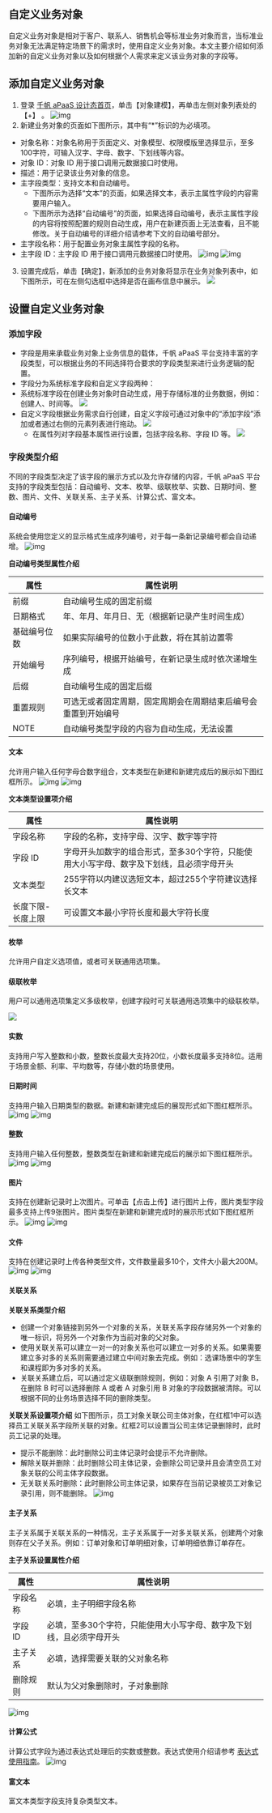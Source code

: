 ## 自定义业务对象
自定义业务对象是相对于客户、联系人、销售机会等标准业务对象而言，当标准业务对象无法满足特定场景下的需求时，使用自定义业务对象。本文主要介绍如何添加新的自定义业务对象以及如何根据个人需求来定义该业务对象的字段等。

## 添加自定义业务对象
1. 登录 [ 千帆 aPaaS 设计态首页](https://apaas.cloud.tencent.com/sign/in)，单击【对象建模】，再单击左侧对象列表处的【+】 。
![img](https://main.qcloudimg.com/raw/15f6dce462bccedba616522021ee9603.png)
2. 新建业务对象的页面如下图所示，其中有“\*”标识的为必填项。
 - 对象名称：对象名称用于页面定义、对象模型、权限模版里选择显示，至多100字符，可输入汉字、字母、数字、下划线等内容。
 - 对象 ID：对象 ID 用于接口调用元数据接口时使用。
 - 描述：用于记录该业务对象的信息。
 - 主字段类型：支持文本和自动编号。
    - 下图所示为选择“文本”的页面，如果选择文本，表示主属性字段的内容需要用户输入。
    - 下图所示为选择“自动编号”的页面，如果选择自动编号，表示主属性字段的内容将按照配置的规则自动生成，用户在新建页面上无法查看，且不能修改。关于自动编号的详细介绍请参考下文的自动编号部分。
 - 主字段名称：用于配置业务对象主属性字段的名称。
 - 主字段 ID：主字段 ID 用于接口调用元数据接口时使用。
![img](https://main.qcloudimg.com/raw/fa3ebe14151c05915343ba785d88b9d8.png)
![img](https://main.qcloudimg.com/raw/cd2dde2d309cb024c5fa5e08713a12bf.png)
3. 设置完成后，单击【确定】，新添加的业务对象将显示在业务对象列表中，如下图所示，可在左侧勾选框中选择是否在画布信息中展示。
![](https://main.qcloudimg.com/raw/03780055cec59d2427f6187f7847b29f.png)

## 设置自定义业务对象
###  添加字段
- 字段是用来承载业务对象上业务信息的载体，千帆 aPaaS 平台支持丰富的字段类型，可以根据业务的不同选择符合要求的字段类型来进行业务逻辑的配置。
- 字段分为系统标准字段和自定义字段两种：
 - 系统标准字段在创建业务对象时自动生成，用于存储标准的业务数据，例如：创建人、时间等。
![](https://main.qcloudimg.com/raw/9b15eaa5ef20d397a32360d6aa6b3255.png)
 - 自定义字段根据业务需求自行创建，自定义字段可通过对象中的“添加字段”添加或者通过右侧的元素列表进行拖动。
![](https://main.qcloudimg.com/raw/b4131fc1bddb44f115c351f705adc7ad.png)
    - 在属性列对字段基本属性进行设置，包括字段名称、字段 ID 等。
![](https://main.qcloudimg.com/raw/d3d2a56be9b256569df7f97f1be8fdc1.png)

### 字段类型介绍
不同的字段类型决定了该字段的展示方式以及允许存储的内容，千帆 aPaaS 平台支持的字段类型包括：自动编号、文本、枚举、级联枚举、实数、日期时间、整数、图片、文件、关联关系、主子关系、计算公式、富文本。

#### 自动编号
系统会使用您定义的显示格式生成序列编号，对于每一条新记录编号都会自动递增。
![img](https://main.qcloudimg.com/raw/273ceb3102c7369b201b586b91ef5da6.png)

**自动编号类型属性介绍**

| 属性         | 属性说明                                                     |
| ------------ | ------------------------------------------------------------ |
| 前缀         | 自动编号生成的固定前缀                                       |
| 日期格式     | 年、年月、年月日、无（根据新记录产生时间生成）               |
| 基础编号位数 | 如果实际编号的位数小于此数，将在其前边置零                   |
| 开始编号     | 序列编号，根据开始编号，在新记录生成时依次递增生成         |
| 后缀         | 自动编号生成的固定后缀                                       |
| 重置规则     | 可选无或者固定周期，固定周期会在周期结束后编号会重置到开始编号 |
| NOTE         | 自动编号类型字段的内容为自动生成，无法设置                   |

#### 文本
允许用户输入任何字母合数字组合，文本类型在新建和新建完成后的展示如下图红框所示。  ![img](https://main.qcloudimg.com/raw/be90aa4907eab3778b31eaeae3d93f23.png)
 ![img](https://main.qcloudimg.com/raw/8dc12fc023694465e6afbdf8faea4b92.png)

**文本类型设置项介绍**

| 属性              | 属性说明                                                     |
| ----------------- | ------------------------------------------------------------ |
| 字段名称          | 字段的名称，支持字母、汉字、数字等字符                   |
| 字段 ID            | 字母开头加数字的组合形式，至多30个字符，只能使用大小写字母、数字及下划线，且必须字母开头 |
| 文本类型          | 255字符以内建议选短文本，超过255个字符建议选择长文本       |
| 长度下限-长度上限 | 可设置文本最小字符长度和最大字符长度                         |

#### 枚举
允许用户自定义选项值，或者可关联通用选项集。

#### 级联枚举
用户可以通用选项集定义多级枚举，创建字段时可关联通用选项集中的级联枚举。

 ![](https://main.qcloudimg.com/raw/5f87879508a0a661128a0fd95f44dea4.png)

#### 实数
支持用户写入整数和小数，整数长度最大支持20位，小数长度最多支持8位。适用于场景金额、利率、平均数等，存储小数的场景使用。

#### 日期时间
支持用户输入日期类型的数据。新建和新建完成后的展现形式如下图红框所示。
![img](https://main.qcloudimg.com/raw/8ff49811e035de0472e4a40aa478c3c3.png)
 ![img](https://main.qcloudimg.com/raw/30612249296a328445a73adbcc69159a.png)

#### 整数
支持用户输入任何整数，整数类型在新建和新建完成后的展示如下图红框所示。
![img](https://main.qcloudimg.com/raw/49125f8a03ca1562b0221673ec6552d6.png)
 ![img](https://main.qcloudimg.com/raw/edccd3a5f0cc208a8d7c8e3c56d83914.png)

#### 图片
支持在创建新记录时上次图片。可单击【点击上传】进行图片上传，图片类型字段最多支持上传9张图片。图片类型在新建和新建完成时的展示形式如下图红框所示。
![img](https://main.qcloudimg.com/raw/e3746015d0a397e37dd630212eed96fe.png)                         ![img](https://main.qcloudimg.com/raw/9116663d9aa1321ff6f88c3f551ac578.png)

#### 文件
支持在创建记录时上传各种类型文件，文件数量最多10个，文件大小最大200M。
![img](https://main.qcloudimg.com/raw/0d282de6ce9910fa556682b0052c4783.png)
 ![img](https://main.qcloudimg.com/raw/003b87a83ff5c39d2c88077a62984634.png)

#### 关联关系
**关联关系类型介绍**
- 创建一个对象链接到另外一个对象的关系，关联关系字段存储另外一个对象的唯一标识，将另外一个对象作为当前对象的父对象。
- 使用关联关系可以建立一对一的对象关系也可以建立一对多的关系。如果需要建立多对多的关系则需要通过建立中间对象去完成。例如：选课场景中的学生和课程即为多对多的关系。
- 关联关系建立后，可以通过定义级联删除规则，例如：对象 A 引用了对象 B，在删除 B 时可以选择删除 A 或者 A 对象引用 B 对象的字段数据被清除。可以根据不同的业务场景选择不同的删除类型。

**关联关系设置项介绍**
如下图所示，员工对象关联公司主体对象，在红框1中可以选择员工关联关系字段所关联的对象。红框2可以设置当公司主体记录删除时，此时员工记录的处理。
 -  提示不能删除：此时删除公司主体记录时会提示不允许删除。
 - 解除关联并删除：此时删除公司主体记录，会删除公司记录并且会清空员工对象关联的公司主体字段数据。
 - 无关联关系时删除：此时删除公司主体记录，如果存在当前记录被员工对象记录引用，则不能删除。     ![img](https://main.qcloudimg.com/raw/aa36cdb204e5b37b1a1201ccc0ecba05.png)

#### 主子关系
主子关系属于关联关系的一种情况，主子关系属于一对多关联关系，创建两个对象则存在父子关系。例如：订单对象和订单明细对象，订单明细依靠订单存在。

**主子关系设置属性介绍**

| 属性     | 属性说明                                                     |
| -------- | ------------------------------------------------------------ |
| 字段名称 | 必填，主子明细字段名称                                       |
| 字段 ID   | 必填，至多30个字符，只能使用大小写字母、数字及下划线，且必须字母开头|
| 主子关系|必填，选择需要关联的父对象名称 |
| 删除规则 | 默认为父对象删除时，子对象删除                                 |

![img](https://main.qcloudimg.com/raw/e09321e8a1129bfb359245bc87409361.png)

#### 计算公式
计算公式字段为通过表达式处理后的实数或整数。表达式使用介绍请参考 [表达式使用指南](https://docs.qq.com/doc/DTW5PZ2puUlhVVUtl)。
![img](https://main.qcloudimg.com/raw/c20424c057429fab3ef46e2e41e8cd32.png)

####  富文本
富文本类型字段支持复杂类型文本。


